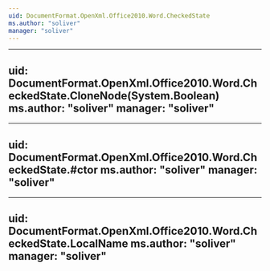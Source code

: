```yaml
---
uid: DocumentFormat.OpenXml.Office2010.Word.CheckedState
ms.author: "soliver"
manager: "soliver"
---
```


---
uid: DocumentFormat.OpenXml.Office2010.Word.CheckedState.CloneNode(System.Boolean)
ms.author: "soliver"
manager: "soliver"
---

---
uid: DocumentFormat.OpenXml.Office2010.Word.CheckedState.#ctor
ms.author: "soliver"
manager: "soliver"
---

---
uid: DocumentFormat.OpenXml.Office2010.Word.CheckedState.LocalName
ms.author: "soliver"
manager: "soliver"
---
